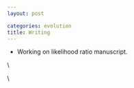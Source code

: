 ```yaml
---
layout: post

categories: evolution
title: Writing
---
```







 








-   Working on likelihood ratio manuscript.

\

\


